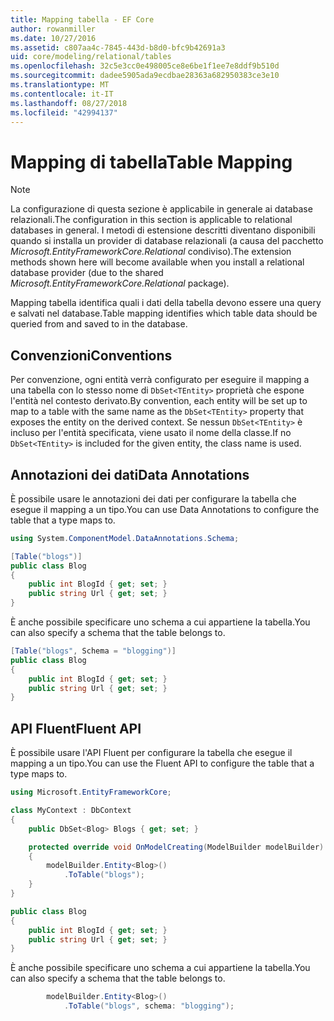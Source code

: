 ```yaml
---
title: Mapping tabella - EF Core
author: rowanmiller
ms.date: 10/27/2016
ms.assetid: c807aa4c-7845-443d-b8d0-bfc9b42691a3
uid: core/modeling/relational/tables
ms.openlocfilehash: 32c5e3cc0e498005ce8e6be1f1ee7e8ddf9b510d
ms.sourcegitcommit: dadee5905ada9ecdbae28363a682950383ce3e10
ms.translationtype: MT
ms.contentlocale: it-IT
ms.lasthandoff: 08/27/2018
ms.locfileid: "42994137"
---
```

# <a name="table-mapping"></a><span data-ttu-id="345f5-102">Mapping di tabella</span><span class="sxs-lookup"><span data-stu-id="345f5-102">Table Mapping</span></span>

> [!NOTE]  
> <span data-ttu-id="345f5-103">La configurazione di questa sezione è applicabile in generale ai database relazionali.</span><span class="sxs-lookup"><span data-stu-id="345f5-103">The configuration in this section is applicable to relational databases in general.</span></span> <span data-ttu-id="345f5-104">I metodi di estensione descritti diventano disponibili quando si installa un provider di database relazionali (a causa del pacchetto *Microsoft.EntityFrameworkCore.Relational* condiviso).</span><span class="sxs-lookup"><span data-stu-id="345f5-104">The extension methods shown here will become available when you install a relational database provider (due to the shared *Microsoft.EntityFrameworkCore.Relational* package).</span></span>

<span data-ttu-id="345f5-105">Mapping tabella identifica quali i dati della tabella devono essere una query e salvati nel database.</span><span class="sxs-lookup"><span data-stu-id="345f5-105">Table mapping identifies which table data should be queried from and saved to in the database.</span></span>

## <a name="conventions"></a><span data-ttu-id="345f5-106">Convenzioni</span><span class="sxs-lookup"><span data-stu-id="345f5-106">Conventions</span></span>

<span data-ttu-id="345f5-107">Per convenzione, ogni entità verrà configurato per eseguire il mapping a una tabella con lo stesso nome di `DbSet<TEntity>` proprietà che espone l'entità nel contesto derivato.</span><span class="sxs-lookup"><span data-stu-id="345f5-107">By convention, each entity will be set up to map to a table with the same name as the `DbSet<TEntity>` property that exposes the entity on the derived context.</span></span> <span data-ttu-id="345f5-108">Se nessun `DbSet<TEntity>` è incluso per l'entità specificata, viene usato il nome della classe.</span><span class="sxs-lookup"><span data-stu-id="345f5-108">If no `DbSet<TEntity>` is included for the given entity, the class name is used.</span></span>

## <a name="data-annotations"></a><span data-ttu-id="345f5-109">Annotazioni dei dati</span><span class="sxs-lookup"><span data-stu-id="345f5-109">Data Annotations</span></span>

<span data-ttu-id="345f5-110">È possibile usare le annotazioni dei dati per configurare la tabella che esegue il mapping a un tipo.</span><span class="sxs-lookup"><span data-stu-id="345f5-110">You can use Data Annotations to configure the table that a type maps to.</span></span>

``` csharp
using System.ComponentModel.DataAnnotations.Schema;
```
``` csharp
[Table("blogs")]
public class Blog
{
    public int BlogId { get; set; }
    public string Url { get; set; }
}
```

<span data-ttu-id="345f5-111">È anche possibile specificare uno schema a cui appartiene la tabella.</span><span class="sxs-lookup"><span data-stu-id="345f5-111">You can also specify a schema that the table belongs to.</span></span>

``` csharp
[Table("blogs", Schema = "blogging")]
public class Blog
{
    public int BlogId { get; set; }
    public string Url { get; set; }
}
```

## <a name="fluent-api"></a><span data-ttu-id="345f5-112">API Fluent</span><span class="sxs-lookup"><span data-stu-id="345f5-112">Fluent API</span></span>

<span data-ttu-id="345f5-113">È possibile usare l'API Fluent per configurare la tabella che esegue il mapping a un tipo.</span><span class="sxs-lookup"><span data-stu-id="345f5-113">You can use the Fluent API to configure the table that a type maps to.</span></span>

``` csharp
using Microsoft.EntityFrameworkCore;
```
``` csharp
class MyContext : DbContext
{
    public DbSet<Blog> Blogs { get; set; }

    protected override void OnModelCreating(ModelBuilder modelBuilder)
    {
        modelBuilder.Entity<Blog>()
            .ToTable("blogs");
    }
}

public class Blog
{
    public int BlogId { get; set; }
    public string Url { get; set; }
}
```

<span data-ttu-id="345f5-114">È anche possibile specificare uno schema a cui appartiene la tabella.</span><span class="sxs-lookup"><span data-stu-id="345f5-114">You can also specify a schema that the table belongs to.</span></span>

<!-- [!code-csharp[Main](samples/core/relational/Modeling/FluentAPI/Samples/Relational/TableAndSchema.cs?highlight=2)] -->
``` csharp
        modelBuilder.Entity<Blog>()
            .ToTable("blogs", schema: "blogging");
```
